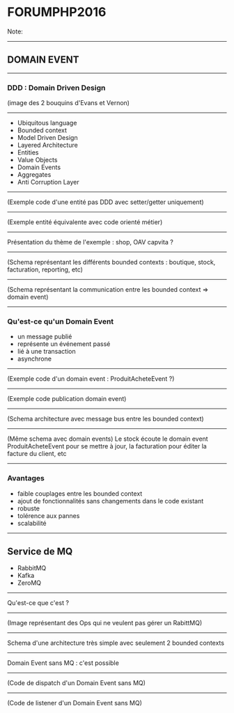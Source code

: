 # FORUMPHP2016

Note:

***
## DOMAIN EVENT

***
### DDD : Domain Driven Design
(image des 2 bouquins d'Evans et Vernon)

***
* Ubiquitous language
* Bounded context
* Model Driven Design
* Layered Architecture
* Entities
* Value Objects
* Domain Events
* Aggregates
* Anti Corruption Layer

***
(Exemple code d'une entité pas DDD avec setter/getter uniquement)

***
(Exemple entité équivalente avec code orienté métier)

***
Présentation du thème de l'exemple : shop, OAV capvita ?

***
(Schema représentant les différents bounded contexts : boutique, stock, facturation, reporting, etc)

***
(Schema représentant la communication entre les bounded context => domain event)

***
### Qu'est-ce qu'un Domain Event
* un message publié
* représente un événement passé
* lié à une transaction
* asynchrone

***
(Exemple code d'un domain event : ProduitAcheteEvent ?)

***
(Exemple code publication domain event)

***
(Schema architecture avec message bus entre les bounded context)

***
(Même schema avec domain events)
Le stock écoute le domain event ProduitAcheteEvent pour se mettre à jour, la facturation pour éditer la facture du client, etc

***
### Avantages
* faible couplages entre les bounded context
* ajout de fonctionnalités sans  changements dans le code existant
* robuste
* tolérence aux pannes
* scalabilité 

***

## Service de MQ
* RabbitMQ
* Kafka
* ZeroMQ

***
Qu'est-ce que c'est ?

***
(Image représentant des Ops qui ne veulent pas gérer un RabittMQ)

***
Schema d'une architecture très simple avec seulement 2 bounded contexts

***
Domain Event sans MQ : c'est possible

***
(Code de dispatch d'un Domain Event sans MQ)

***
(Code de listener d'un Domain Event sans MQ)